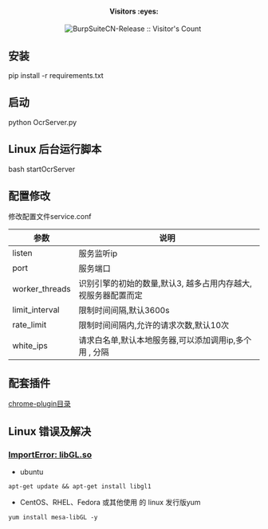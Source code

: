 <h4 align="center">Visitors :eyes:</h4>

<p align="center"><img src="https://profile-counter.glitch.me/Leon406_CaptchaFree/count.svg" alt="BurpSuiteCN-Release :: Visitor's Count" />
 <img width=0 height=0 src="https://profile-counter.glitch.me/Leon406/count.svg" alt="Leon406:: Visitor's Count" />

</p>



## 安装

pip install  -r requirements.txt

## 启动
python OcrServer.py


## Linux 后台运行脚本

bash startOcrServer

## 配置修改

修改配置文件service.conf

| 参数           | 说明                                                         |
| -------------- | ------------------------------------------------------------ |
| listen         | 服务监听ip                                                   |
| port           | 服务端口                                                     |
| worker_threads | 识别引擎的初始的数量,默认3, 越多占用内存越大,视服务器配置而定 |
| limit_interval | 限制时间间隔,默认3600s                                       |
| rate_limit     | 限制时间间隔内,允许的请求次数,默认10次                       |
| white_ips      | 请求白名单,默认本地服务器,可以添加调用ip,多个用 , 分隔       |



## 配套插件
[chrome-plugin目录](./chrome-plugin )

## Linux 错误及解决
### [ImportError: libGL.so](https://www.cnblogs.com/mrneojeep/p/16252044.html) 
- ubuntu

```
apt-get update && apt-get install libgl1
```

-   CentOS、RHEL、Fedora 或其他使用 的 linux 发行版yum

```
yum install mesa-libGL -y
```



